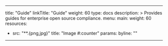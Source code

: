 
---
title: "Guide"
linkTitle: "Guide"
weight: 60
type: docs
description: >
  Provides guides for enterprise open source compliance.
menu:
  main:
    weight: 60
resources:
- src: "**.{png,jpg}"
  title: "Image #:counter"
  params:
    byline: ""
---
